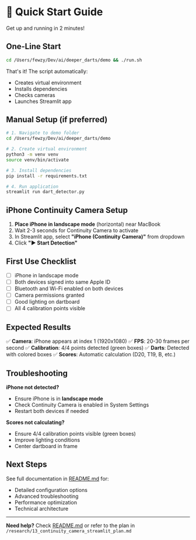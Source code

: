 # 🚀 Quick Start Guide

Get up and running in 2 minutes!

## One-Line Start

```bash
cd /Users/fewzy/Dev/ai/deeper_darts/demo && ./run.sh
```

That's it! The script automatically:
- Creates virtual environment
- Installs dependencies
- Checks cameras
- Launches Streamlit app

## Manual Setup (if preferred)

```bash
# 1. Navigate to demo folder
cd /Users/fewzy/Dev/ai/deeper_darts/demo

# 2. Create virtual environment
python3 -m venv venv
source venv/bin/activate

# 3. Install dependencies
pip install -r requirements.txt

# 4. Run application
streamlit run dart_detector.py
```

## iPhone Continuity Camera Setup

1. **Place iPhone in landscape mode** (horizontal) near MacBook
2. Wait 2-3 seconds for Continuity Camera to activate
3. In Streamlit app, select **"iPhone (Continuity Camera)"** from dropdown
4. Click **"▶️ Start Detection"**

## First Use Checklist

- [ ] iPhone in landscape mode
- [ ] Both devices signed into same Apple ID
- [ ] Bluetooth and Wi-Fi enabled on both devices
- [ ] Camera permissions granted
- [ ] Good lighting on dartboard
- [ ] All 4 calibration points visible

## Expected Results

✅ **Camera**: iPhone appears at index 1 (1920x1080)
✅ **FPS**: 20-30 frames per second
✅ **Calibration**: 4/4 points detected (green boxes)
✅ **Darts**: Detected with colored boxes
✅ **Scores**: Automatic calculation (D20, T19, B, etc.)

## Troubleshooting

**iPhone not detected?**
- Ensure iPhone is in **landscape mode**
- Check Continuity Camera is enabled in System Settings
- Restart both devices if needed

**Scores not calculating?**
- Ensure 4/4 calibration points visible (green boxes)
- Improve lighting conditions
- Center dartboard in frame

## Next Steps

See full documentation in [README.md](README.md) for:
- Detailed configuration options
- Advanced troubleshooting
- Performance optimization
- Technical architecture

---

**Need help?** Check [README.md](README.md) or refer to the plan in `/research/13_continuity_camera_streamlit_plan.md`
